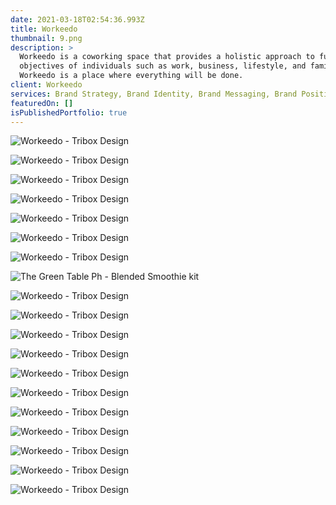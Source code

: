 ```yaml
---
date: 2021-03-18T02:54:36.993Z
title: Workeedo
thumbnail: 9.png
description: >
  Workeedo is a coworking space that provides a holistic approach to fulfill the
  objectives of individuals such as work, business, lifestyle, and family.
  Workeedo is a place where everything will be done. 
client: Workeedo
services: Brand Strategy, Brand Identity, Brand Messaging, Brand Positioning
featuredOn: []
isPublishedPortfolio: true
---
```



![Workeedo - Tribox Design](0.png "Workeedo - Tribox Design")

![Workeedo - Tribox Design](1.png "Workeedo - Tribox Design")

![Workeedo - Tribox Design](2.1.png "Workeedo - Tribox Design")

![Workeedo - Tribox Design](2.png "Workeedo - Tribox Design")

![Workeedo - Tribox Design](3.1.png "Workeedo - Tribox Design")

![Workeedo - Tribox Design](3.png "Workeedo - Tribox Design")

![Workeedo - Tribox Design](4.1.png "Workeedo - Tribox Design")

![The Green Table Ph - Blended Smoothie kit](4.png "The Green Table Ph - Blended Smoothie kit")

![Workeedo - Tribox Design](5.png "Workeedo - Tribox Design")

![Workeedo - Tribox Design](6.png "Workeedo - Tribox Design")

![Workeedo - Tribox Design](7.png "Workeedo - Tribox Design")

![Workeedo - Tribox Design](8.png "Workeedo - Tribox Design")

![Workeedo - Tribox Design](9.png "Workeedo - Tribox Design")

![Workeedo - Tribox Design](10.png "Workeedo - Tribox Design")

![Workeedo - Tribox Design](11.png "Workeedo - Tribox Design")

![Workeedo - Tribox Design](12.png "Workeedo - Tribox Design")

![Workeedo - Tribox Design](13.png "Workeedo - Tribox Design")

![Workeedo - Tribox Design](14.png "Workeedo - Tribox Design")

![Workeedo - Tribox Design](15.png "Workeedo - Tribox Design")

![]()

![]()